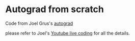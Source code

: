
# Autograd from scratch

Code from Joel Grus's [autograd](https://github.com/joelgrus/autograd)

please refer to Joel's [Youtube live coding](https://www.youtube.com/watch?v=RxmBukb-Om4) for all the details.

